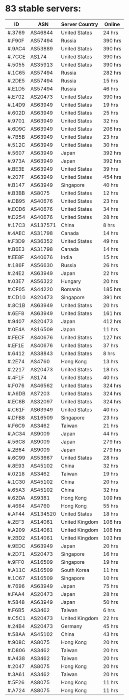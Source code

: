 # 83 stable servers:

| ID | ASN | Server Country | Online |
| ------ | ------ | ------ | ------ |
| #.3769 | AS46844 | United States | 24 hrs |
| #.F90F | AS57494 | Russia | 390 hrs |
| #.9AC4 | AS53889 | United States | 390 hrs |
| #.7CCE | AS174 | United States | 390 hrs |
| #.5055 | AS35913 | United States | 390 hrs |
| #.1C65 | AS57494 | Russia | 282 hrs |
| #.2DE5 | AS57494 | Russia | 15 hrs |
| #.E1D5 | AS57494 | Russia | 46 hrs |
| #.E702 | AS20473 | United States | 390 hrs |
| #.14D9 | AS63949 | United States | 19 hrs |
| #.602D | AS63949 | United States | 25 hrs |
| #.9701 | AS63949 | United States | 32 hrs |
| #.6D9C | AS63949 | United States | 206 hrs |
| #.7B5B | AS63949 | United States | 23 hrs |
| #.512C | AS63949 | United States | 30 hrs |
| #.5607 | AS63949 | Japan | 392 hrs |
| #.973A | AS63949 | Japan | 392 hrs |
| #.BE3E | AS63949 | United States | 39 hrs |
| #.207F | AS63949 | United States | 454 hrs |
| #.B147 | AS63949 | Singapore | 40 hrs |
| #.B3BB | AS8075 | United States | 12 hrs |
| #.DB95 | AS40676 | United States | 23 hrs |
| #.ECD6 | AS40676 | United States | 34 hrs |
| #.D254 | AS40676 | United States | 28 hrs |
| #.17C3 | AS137571 | China | 8 hrs |
| #.4AEC | AS31798 | Canada | 14 hrs |
| #.F3D9 | AS36352 | United States | 49 hrs |
| #.B6E3 | AS31798 | Canada | 14 hrs |
| #.EE8F | AS40676 | India | 15 hrs |
| #.186F | AS56630 | Russia | 26 hrs |
| #.24E2 | AS63949 | Japan | 22 hrs |
| #.03E7 | AS56322 | Hungary | 20 hrs |
| #.CF05 | AS44220 | Romania | 185 hrs |
| #.CD10 | AS20473 | Singapore | 391 hrs |
| #.8C1B | AS63949 | United States | 20 hrs |
| #.6EF8 | AS63949 | United States | 161 hrs |
| #.9407 | AS20473 | Japan | 412 hrs |
| #.0E4A | AS16509 | Japan | 11 hrs |
| #.FECF | AS40676 | United States | 127 hrs |
| #.EF1E | AS40676 | United States | 37 hrs |
| #.6412 | AS38843 | United States | 8 hrs |
| #.2E74 | AS4760 | Hong Kong | 13 hrs |
| #.2217 | AS20473 | United States | 18 hrs |
| #.4F1F | AS174 | United States | 40 hrs |
| #.F076 | AS46562 | United States | 324 hrs |
| #.A6DB | AS7203 | United States | 324 hrs |
| #.EC8B | AS32097 | United States | 324 hrs |
| #.C61F | AS63949 | United States | 40 hrs |
| #.DFB8 | AS16509 | Singapore | 23 hrs |
| #.F6C9 | AS3462 | Taiwan | 21 hrs |
| #.AC34 | AS9009 | Japan | 44 hrs |
| #.56C8 | AS9009 | Japan | 279 hrs |
| #.2B64 | AS9009 | Japan | 279 hrs |
| #.6C99 | AS53667 | United States | 28 hrs |
| #.8E93 | AS45102 | China | 32 hrs |
| #.0218 | AS3462 | Taiwan | 19 hrs |
| #.1C30 | AS45102 | China | 20 hrs |
| #.65A3 | AS45102 | China | 32 hrs |
| #.62DA | AS9381 | Hong Kong | 109 hrs |
| #.4664 | AS4760 | Hong Kong | 55 hrs |
| #.AF44 | AS134520 | United States | 18 hrs |
| #.2EF3 | AS14061 | United Kingdom | 108 hrs |
| #.A209 | AS14061 | United Kingdom | 108 hrs |
| #.2BD2 | AS14061 | United Kingdom | 103 hrs |
| #.9EDC | AS63949 | Japan | 20 hrs |
| #.2D71 | AS20473 | Singapore | 16 hrs |
| #.9FF0 | AS16509 | Singapore | 19 hrs |
| #.A11C | AS16509 | South Korea | 11 hrs |
| #.1C67 | AS16509 | Singapore | 10 hrs |
| #.7696 | AS63949 | Japan | 75 hrs |
| #.FAA4 | AS20473 | Japan | 28 hrs |
| #.5848 | AS63949 | Japan | 50 hrs |
| #.F6B5 | AS3462 | Taiwan | 6 hrs |
| #.C5C1 | AS20473 | United Kingdom | 22 hrs |
| #.24B4 | AS20473 | Germany | 45 hrs |
| #.58AA | AS45102 | China | 43 hrs |
| #.908C | AS8075 | Hong Kong | 20 hrs |
| #.D806 | AS3462 | Taiwan | 20 hrs |
| #.A438 | AS3462 | Taiwan | 20 hrs |
| #.2047 | AS8075 | Hong Kong | 20 hrs |
| #.3A61 | AS3462 | Taiwan | 20 hrs |
| #.5F26 | AS8075 | Hong Kong | 11 hrs |
| #.A724 | AS8075 | Hong Kong | 11 hrs |

